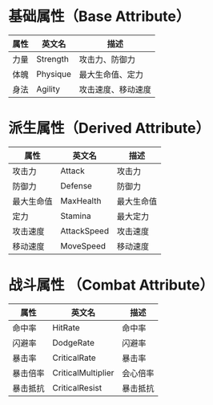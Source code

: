 # 基础属性（Base Attribute）

| 属性 | 英文名      | 描述 |
| --- |----------| --- |
| 力量 | Strength | 攻击力、防御力 |
| 体魄 | Physique | 最大生命值、定力 |
| 身法 | Agility  | 攻击速度、移动速度 |

# 派生属性（Derived Attribute）

| 属性 | 英文名         | 描述 |
| --- |-------------| --- |
| 攻击力 | Attack      | 攻击力 |
| 防御力 | Defense     | 防御力 |
| 最大生命值 | MaxHealth   | 最大生命值 |
| 定力 | Stamina     | 最大定力 |
| 攻击速度 | AttackSpeed | 攻击速度 |
| 移动速度 | MoveSpeed   | 移动速度 |

# 战斗属性 （Combat Attribute）

| 属性 | 英文名            | 描述 |
|----|----------------| --- |
| 命中率 | HitRate        | 命中率 |
| 闪避率 | DodgeRate      | 闪避率 |
| 暴击率 | CriticalRate   | 暴击率 |
| 暴击倍率 | CriticalMultiplier | 会心倍率 |
| 暴击抵抗 | CriticalResist     | 暴击抵抗 |
